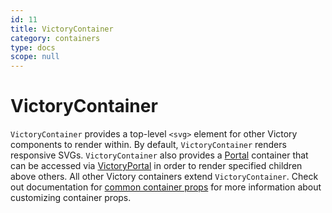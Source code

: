 ```yaml
---
id: 11
title: VictoryContainer
category: containers
type: docs
scope: null
---
```

# VictoryContainer

`VictoryContainer` provides a top-level `<svg>` element for other Victory components to render within.
By default, `VictoryContainer` renders responsive SVGs. `VictoryContainer` also provides a [Portal][]
container that can be accessed via [VictoryPortal][] in order to render specified children above others. All other Victory containers extend `VictoryContainer`. Check out documentation for [common container props][] for more information about customizing container props.

[VictoryPortal]: /docs/victory-portal
[Portal]: https://github.com/FormidableLabs/victory/blob/main/packages/victory-core/src/victory-portal/portal.js
[common container props]: /docs/common-container-props
